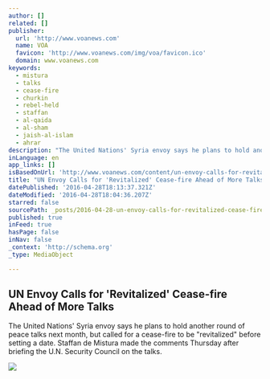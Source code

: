 ```yaml
---
author: []
related: []
publisher:
  url: 'http://www.voanews.com'
  name: VOA
  favicon: 'http://www.voanews.com/img/voa/favicon.ico'
  domain: www.voanews.com
keywords:
  - mistura
  - talks
  - cease-fire
  - churkin
  - rebel-held
  - staffan
  - al-qaida
  - al-sham
  - jaish-al-islam
  - ahrar
description: "The United Nations' Syria envoy says he plans to hold another round of peace talks next month, but called for a cease-fire to be \"revitalized\" before setting a date. Staffan de Mistura made the comments Thursday after briefing the U.N. Security Council on the talks."
inLanguage: en
app_links: []
isBasedOnUrl: 'http://www.voanews.com/content/un-envoy-calls-for-revitalized-cease-fire-ahead-of-more-talks/3306256.html'
title: "UN Envoy Calls for 'Revitalized' Cease-fire Ahead of More Talks"
datePublished: '2016-04-28T18:13:37.321Z'
dateModified: '2016-04-28T18:04:36.207Z'
starred: false
sourcePath: _posts/2016-04-28-un-envoy-calls-for-revitalized-cease-fire-ahead-of-more-ta.md
published: true
inFeed: true
hasPage: false
inNav: false
_context: 'http://schema.org'
_type: MediaObject

---
```

<article style=""><h1>UN Envoy Calls for 'Revitalized' Cease-fire Ahead of More Talks</h1><p>The United Nations' Syria envoy says he plans to hold another round of peace talks next month, but called for a cease-fire to be "revitalized" before setting a date. Staffan de Mistura made the comments Thursday after briefing the U.N. Security Council on the talks.</p><img src="http://gdb.voanews.com/5619D7D0-51ED-458B-A94C-B01A6019E39B_mw1024_mh1024_s.jpg" /></article>